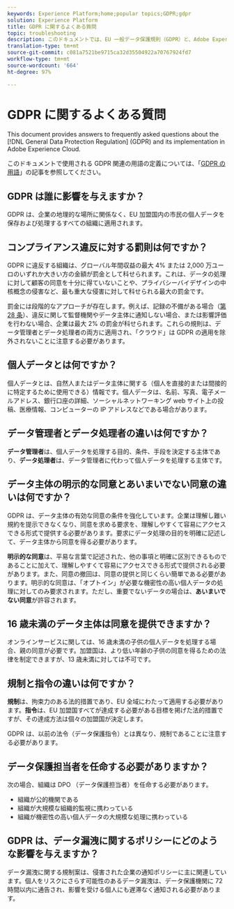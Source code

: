 ```yaml
---
keywords: Experience Platform;home;popular topics;GDPR;gdpr
solution: Experience Platform
title: GDPR に関するよくある質問
topic: troubleshooting
description: このドキュメントでは、EU 一般データ保護規則（GDPR）と、Adobe Experience Cloud での GDPR の実装に関するよくある質問の回答を提供します。
translation-type: tm+mt
source-git-commit: c081a7521be9715ca32d35504922a70767924fd7
workflow-type: tm+mt
source-wordcount: '664'
ht-degree: 97%

---
```



# GDPR に関するよくある質問

This document provides answers to frequently asked questions about the [!DNL General Data Protection Regulation] (GDPR) and its implementation in Adobe Experience Cloud.

このドキュメントで使用される GDPR 関連の用語の定義については、「[GDPR の用語](terminology.md)」の記事を参照してください。

## GDPR は誰に影響を与えますか？

GDPR は、企業の地理的な場所に関係なく、EU 加盟国内の市民の個人データを保存および処理するすべての組織に適用されます。

## コンプライアンス違反に対する罰則は何ですか？

GDPR に違反する組織は、グローバル年間収益の最大 4% または 2,000 万ユーロのいずれか大きい方の金額が罰金として科せられます。これは、データの処理に対して顧客の同意を十分に得ていないことや、プライバシーバイデザインの中核概念の侵害など、最も重大な侵害に対して科せられる最大の罰金です。

罰金には段階的なアプローチが存在します。例えば、記録の不備がある場合（[第 28 条](http://www.privacy-regulation.eu/en/article-28-processor-GDPR.htm)）、違反に関して監督機関やデータ主体に通知しない場合、または影響評価を行わない場合、企業は最大 2% の罰金が科せられます。これらの規則は、データ管理者とデータ処理者の両方に適用され、「クラウド」は GDPR の適用を除外されないことに注意する必要があります。

## 個人データとは何ですか？

個人データとは、自然人またはデータ主体に関する（個人を直接的または間接的に特定するために使用できる）情報です。個人データは、名前、写真、電子メールアドレス、銀行口座の詳細、ソーシャルネットワーキング web サイト上の投稿、医療情報、コンピューターの IP アドレスなどである場合があります。

## データ管理者とデータ処理者の違いは何ですか？

**データ管理者**&#x200B;は、個人データを処理する目的、条件、手段を決定する主体であり、**データ処理者**&#x200B;は、データ管理者に代わって個人データを処理する主体です。

## データ主体の明示的な同意とあいまいでない同意の違いは何ですか？

GDPR は、データ主体の有効な同意の条件を強化しています。企業は理解し難い規約を提示できなくなり、同意を求める要求を、理解しやすくて容易にアクセスできる形式で提供する必要があります。要求にデータ処理の目的を明確に記述して、データ主体から同意を得る必要があります。

**明示的な同意**&#x200B;は、平易な言葉で記述された、他の事項と明確に区別できるものであることに加えて、理解しやすくて容易にアクセスできる形式で提供される必要があります。また、同意の撤回は、同意の提供と同じくらい簡単である必要があります。明示的な同意は、「オプトイン」が必要な機密性の高い個人データの処理に対してのみ要求されます。ただし、重要でないデータの場合は、**あいまいでない同意**&#x200B;が許容されます。

## 16 歳未満のデータ主体は同意を提供できますか？

オンラインサービスに関しては、16 歳未満の子供の個人データを処理する場合、親の同意が必要です。加盟国は、より低い年齢の子供の同意を得るための法律を制定できますが、13 歳未満に対しては不可です。

## 規制と指令の違いは何ですか？

**規制**&#x200B;は、拘束力のある法的措置であり、EU 全域にわたって適用する必要があります。**指令**&#x200B;は、EU 加盟国すべてが達成する必要がある目標を掲げた法的措置ですが、その達成方法は個々の加盟国が決定します。

GDPR は、以前の法令（データ保護指令）とは異なり、規制であることに注意する必要があります。

## データ保護担当者を任命する必要がありますか？

次の場合、組織は DPO （データ保護担当者）を任命する必要があります。

* 組織が公的機関である
* 組織が大規模な組織的監視に携わっている
* 組織が機密性の高い個人データの大規模な処理に携わっている

## GDPR は、データ漏洩に関するポリシーにどのような影響を与えますか？

データ漏洩に関する規制案は、侵害された企業の通知ポリシーに主に関連しています。個人をリスクにさらす可能性のあるデータ漏洩は、データ保護機関に 72 時間以内に通告され、影響を受ける個人にも遅滞なく通知される必要があります。